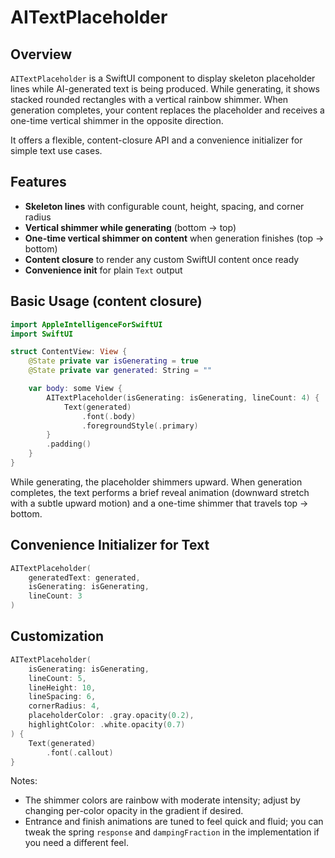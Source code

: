 # AITextPlaceholder

## Overview
`AITextPlaceholder` is a SwiftUI component to display skeleton placeholder lines while AI-generated text is being produced. While generating, it shows stacked rounded rectangles with a vertical rainbow shimmer. When generation completes, your content replaces the placeholder and receives a one-time vertical shimmer in the opposite direction.

It offers a flexible, content-closure API and a convenience initializer for simple text use cases.

## Features
- **Skeleton lines** with configurable count, height, spacing, and corner radius
- **Vertical shimmer while generating** (bottom → top)
- **One-time vertical shimmer on content** when generation finishes (top → bottom)
- **Content closure** to render any custom SwiftUI content once ready
- **Convenience init** for plain `Text` output

## Basic Usage (content closure)
```swift
import AppleIntelligenceForSwiftUI
import SwiftUI

struct ContentView: View {
    @State private var isGenerating = true
    @State private var generated: String = ""

    var body: some View {
        AITextPlaceholder(isGenerating: isGenerating, lineCount: 4) {
            Text(generated)
                .font(.body)
                .foregroundStyle(.primary)
        }
        .padding()
    }
}
```

While generating, the placeholder shimmers upward. When generation completes, the text performs a brief reveal animation (downward stretch with a subtle upward motion) and a one-time shimmer that travels top → bottom.

## Convenience Initializer for Text
```swift
AITextPlaceholder(
    generatedText: generated,
    isGenerating: isGenerating,
    lineCount: 3
)
```

## Customization
```swift
AITextPlaceholder(
    isGenerating: isGenerating,
    lineCount: 5,
    lineHeight: 10,
    lineSpacing: 6,
    cornerRadius: 4,
    placeholderColor: .gray.opacity(0.2),
    highlightColor: .white.opacity(0.7)
) {
    Text(generated)
        .font(.callout)
}
```

Notes:
- The shimmer colors are rainbow with moderate intensity; adjust by changing per-color opacity in the gradient if desired.
- Entrance and finish animations are tuned to feel quick and fluid; you can tweak the spring `response` and `dampingFraction` in the implementation if you need a different feel.

